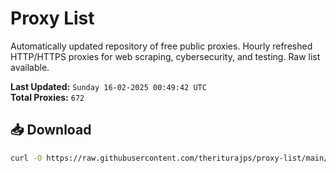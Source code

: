 # Proxy List

Automatically updated repository of free public proxies. Hourly refreshed HTTP/HTTPS proxies for web scraping, cybersecurity, and testing. Raw list available.

**Last Updated:** `Sunday 16-02-2025 00:49:42 UTC`  
**Total Proxies:** `672`

## 📥 Download
```bash
curl -O https://raw.githubusercontent.com/theriturajps/proxy-list/main/proxies.txt
